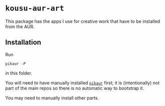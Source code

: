 # `kousu-aur-art`

This package has the apps I use for creative work
that have to be installed from the AUR.

## Installation

Run

```
pikaur -P
```

in this folder.

You will need to have manually installed [`pikaur`](https://aur.archlinux.org/packages/pikaur) first;
it is (intentionally) not part of the main repos so there is no automatic way to bootstrap it.

You may need to manually install other parts.

